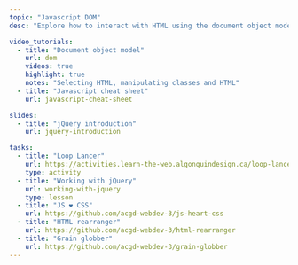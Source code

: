 ```yaml
---
topic: "Javascript DOM"
desc: "Explore how to interact with HTML using the document object model and combine CSS with Javascript."

video_tutorials:
  - title: "Document object model"
    url: dom
    videos: true
    highlight: true
    notes: "Selecting HTML, manipulating classes and HTML"
  - title: "Javascript cheat sheet"
    url: javascript-cheat-sheet

slides:
  - title: "jQuery introduction"
    url: jquery-introduction

tasks:
  - title: "Loop Lancer"
    url: https://activities.learn-the-web.algonquindesign.ca/loop-lancer/
    type: activity
  - title: "Working with jQuery"
    url: working-with-jquery
    type: lesson
  - title: "JS ❤ CSS"
    url: https://github.com/acgd-webdev-3/js-heart-css
  - title: "HTML rearranger"
    url: https://github.com/acgd-webdev-3/html-rearranger
  - title: "Grain globber"
    url: https://github.com/acgd-webdev-3/grain-globber
---
```

